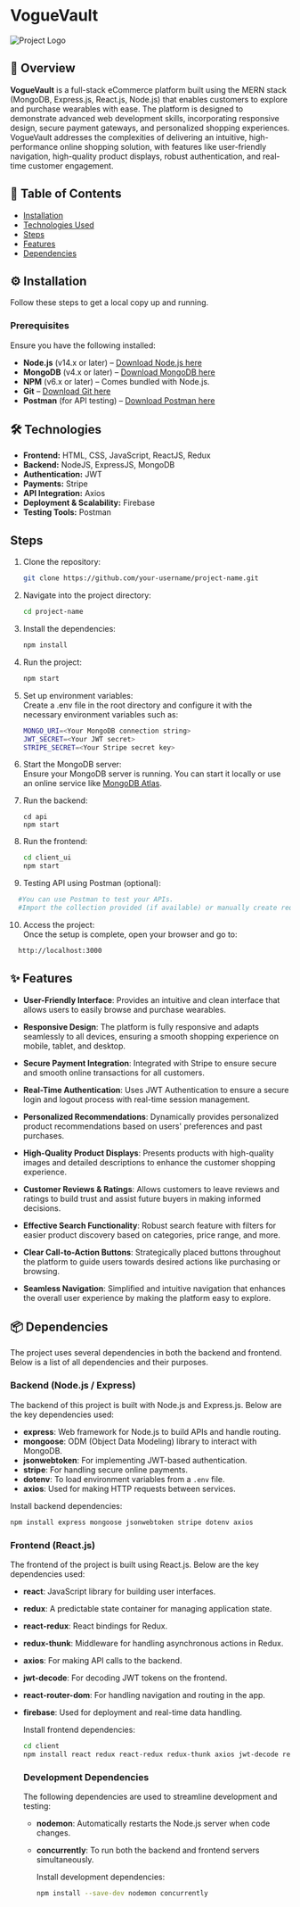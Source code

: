 # VogueVault

![Project Logo](https://via.placeholder.com/150) <!-- Replace with your project logo URL -->

## 🚀 Overview
**VogueVault** is a full-stack eCommerce platform built using the MERN stack (MongoDB, Express.js, React.js, Node.js) that enables customers to explore and purchase wearables with ease. The platform is designed to demonstrate advanced web development skills, incorporating responsive design, secure payment gateways, and personalized shopping experiences. VogueVault addresses the complexities of delivering an intuitive, high-performance online shopping solution, with features like user-friendly navigation, high-quality product displays, robust authentication, and real-time customer engagement.

## 📝 Table of Contents
- [Installation](#installation)
- [Technologies Used](#technologies-used)
- [Steps](#steps)
- [Features](#features)
- [Dependencies](#dependencies)

## ⚙️ Installation
Follow these steps to get a local copy up and running.

### Prerequisites
Ensure you have the following installed:
- **Node.js** (v14.x or later) – [Download Node.js here](https://nodejs.org/en/)
- **MongoDB** (v4.x or later) – [Download MongoDB here](https://www.mongodb.com/try/download/community)
- **NPM** (v6.x or later) – Comes bundled with Node.js.
- **Git** – [Download Git here](https://git-scm.com/downloads)
- **Postman** (for API testing) – [Download Postman here](https://www.postman.com/downloads/)

## 🛠 Technologies
- **Frontend:** HTML, CSS, JavaScript, ReactJS, Redux
- **Backend:** NodeJS, ExpressJS, MongoDB
- **Authentication:** JWT
- **Payments:** Stripe
- **API Integration:** Axios
- **Deployment & Scalability:** Firebase
- **Testing Tools:** Postman

## Steps
1. Clone the repository:
    ```bash
    git clone https://github.com/your-username/project-name.git
    ```
2. Navigate into the project directory:
    ```bash
    cd project-name
    ```
3. Install the dependencies:
    ```bash
    npm install
    ```
4. Run the project:
    ```bash
    npm start
    ```
    
5. Set up environment variables:<br>
    Create a .env file in the root directory and configure it with the necessary environment variables such as:
    ```bash
    MONGO_URI=<Your MongoDB connection string>
    JWT_SECRET=<Your JWT secret>
    STRIPE_SECRET=<Your Stripe secret key>
    ```
    
6. Start the MongoDB server:<br>
    Ensure your MongoDB server is running. You can start it locally or use an online service like [MongoDB Atlas](https://www.mongodb.com/products/platform/atlas-database).
    
7. Run the backend:
    ```bashh
    cd api
    npm start
    ```
8. Run the frontend:
   ```bash
   cd client_ui
   npm start
   ```
9. Testing API using Postman (optional):<br>
  ```bash
    #You can use Postman to test your APIs.
    #Import the collection provided (if available) or manually create requests for authentication, product management, and payment processes.
  ```

10. Access the project:<br>
  Once the setup is complete, open your browser and go to:
  ```bash
    http://localhost:3000
  ```

## ✨ Features

- **User-Friendly Interface**: Provides an intuitive and clean interface that allows users to easily browse and purchase wearables.
  
- **Responsive Design**: The platform is fully responsive and adapts seamlessly to all devices, ensuring a smooth shopping experience on mobile, tablet, and desktop.

- **Secure Payment Integration**: Integrated with Stripe to ensure secure and smooth online transactions for all customers.

- **Real-Time Authentication**: Uses JWT Authentication to ensure a secure login and logout process with real-time session management.

- **Personalized Recommendations**: Dynamically provides personalized product recommendations based on users' preferences and past purchases.

- **High-Quality Product Displays**: Presents products with high-quality images and detailed descriptions to enhance the customer shopping experience.

- **Customer Reviews & Ratings**: Allows customers to leave reviews and ratings to build trust and assist future buyers in making informed decisions.

- **Effective Search Functionality**: Robust search feature with filters for easier product discovery based on categories, price range, and more.

- **Clear Call-to-Action Buttons**: Strategically placed buttons throughout the platform to guide users towards desired actions like purchasing or browsing.

- **Seamless Navigation**: Simplified and intuitive navigation that enhances the overall user experience by making the platform easy to explore.


## 📦 Dependencies

The project uses several dependencies in both the backend and frontend. Below is a list of all dependencies and their purposes.

### Backend (Node.js / Express)
The backend of this project is built with Node.js and Express.js. Below are the key dependencies used:

- **express**: Web framework for Node.js to build APIs and handle routing.
- **mongoose**: ODM (Object Data Modeling) library to interact with MongoDB.
- **jsonwebtoken**: For implementing JWT-based authentication.
- **stripe**: For handling secure online payments.
- **dotenv**: To load environment variables from a `.env` file.
- **axios**: Used for making HTTP requests between services.

Install backend dependencies:
```bash
npm install express mongoose jsonwebtoken stripe dotenv axios
```

### Frontend (React.js)
The frontend of the project is built using React.js. Below are the key dependencies used:

- **react**: JavaScript library for building user interfaces.
- **redux**: A predictable state container for managing application state.
- **react-redux**: React bindings for Redux.
- **redux-thunk**: Middleware for handling asynchronous actions in Redux.
- **axios**: For making API calls to the backend.
- **jwt-decode**: For decoding JWT tokens on the frontend.
- **react-router-dom**: For handling navigation and routing in the app.
- **firebase**: Used for deployment and real-time data handling.

  Install frontend dependencies:
  ```bash
  cd client
  npm install react redux react-redux redux-thunk axios jwt-decode react-router-dom firebase
  ```

  ### Development Dependencies
  The following dependencies are used to streamline development and testing:

  - **nodemon**: Automatically restarts the Node.js server when code changes.
  - **concurrently**: To run both the backend and frontend servers simultaneously.
  
    Install development dependencies:
     ```bash
     npm install --save-dev nodemon concurrently
    ```


